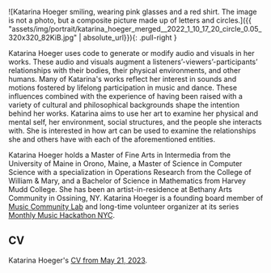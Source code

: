 ![Katarina Hoeger smiling, wearing pink glasses and a red shirt. The image is not a photo, but a composite picture made up of letters and circles.]({{ "assets/img/portrait/katarina_hoeger_merged__2022_1_10_17_20_circle_0.05_320x320_82KiB.jpg" | absolute_url}}){: .pull-right }

Katarina Hoeger uses code to generate or modify audio and visuals in her works. These audio and visuals augment  a listeners’-viewers’-participants’ relationships with their bodies, their physical environments, and other humans. Many of Katarina's works reflect her interest in sounds and motions fostered by lifelong participation in music and dance. These influences combined with the experience of having been raised with a variety of cultural and philosophical backgrounds shape the intention behind her works. Katarina aims to use her art to examine her physical and mental self, her environment, social structures, and the people she interacts with. She is interested in how art can be used to examine the relationships she and others have with each of the aforementioned entities.

Katarina Hoeger holds a Master of Fine Arts in Intermedia from the  University of Maine in Orono, Maine, a Master of Science in Computer Science with a specialization in Operations Research from the College of William & Mary, and a Bachelor of Science in Mathematics from Harvey Mudd College. She has been an artist-in-residence at Bethany Arts Community in Ossining, NY.
Katarina Hoeger is a founding board member of [Music Community Lab](https://musiccommunitylab.org/) and long-time volunteer organizer at its series [Monthly Music Hackathon NYC](https://monthlymusichackathon.org/).

## CV
Katarina Hoeger's [CV from May 21, 2023]({{page.pdf_local}}).

<!-- <iframe src="{{page.pdf_local}}" type="application/pdf"></iframe> -->
